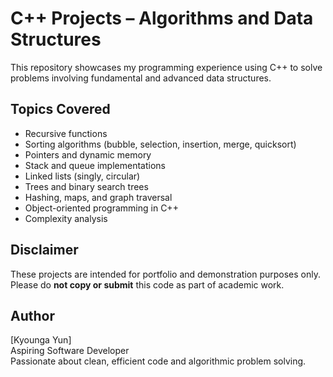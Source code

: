 # C++ Projects – Algorithms and Data Structures

This repository showcases my programming experience using C++ to solve problems involving fundamental and advanced data structures.

## Topics Covered

- Recursive functions
- Sorting algorithms (bubble, selection, insertion, merge, quicksort)
- Pointers and dynamic memory
- Stack and queue implementations
- Linked lists (singly, circular)
- Trees and binary search trees
- Hashing, maps, and graph traversal
- Object-oriented programming in C++
- Complexity analysis

## Disclaimer

These projects are intended for portfolio and demonstration purposes only.  
Please do **not copy or submit** this code as part of academic work.

## Author

[Kyounga Yun]  
Aspiring Software Developer  
Passionate about clean, efficient code and algorithmic problem solving.
